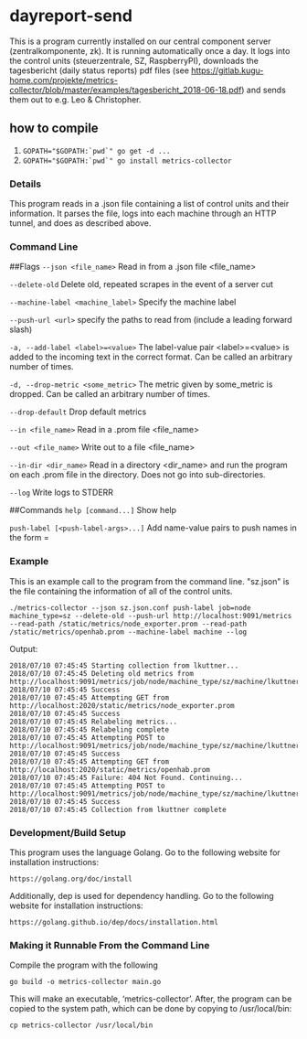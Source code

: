 # dayreport-send
This is a program currently installed on our central component server (zentralkomponente, zk). It is running automatically once a day. It logs into the control units (steuerzentrale, SZ, RaspberryPI), downloads the tagesbericht (daily status reports) pdf files (see https://gitlab.kugu-home.com/projekte/metrics-collector/blob/master/examples/tagesbericht_2018-06-18.pdf) and sends them out to e.g. Leo & Christopher.

## how to compile

1. ```GOPATH="$GOPATH:`pwd`" go get -d ...```
2. ```GOPATH="$GOPATH:`pwd`" go install metrics-collector```

### Details
This program reads in a .json file containing a list of control units and their information. It parses the file, logs into each machine through an HTTP tunnel, and does as described above.

### Command Line

##Flags
`--json <file_name>`
Read in from a .json file \<file_name\>

`--delete-old`
Delete old, repeated scrapes in the event of a server cut

`--machine-label <machine_label>`
Specify the machine label

`--push-url <url>`
specify the paths to read from (include a leading forward slash)

`-a, --add-label <label>=<value>`
The label-value pair \<label\>=\<value\> is added to the incoming text in the correct format. Can be called an arbitrary number of times.

`-d, --drop-metric <some_metric>`
The metric given by some_metric is dropped. Can be called an arbitrary number of times.

`--drop-default`
Drop default metrics

`--in <file_name>`
Read in a .prom file \<file_name\>

`--out <file_name>`
Write out to a file \<file_name\>

`--in-dir <dir_name>`
Read in a directory \<dir_name\> and run the program on each .prom file in the directory. Does not go into sub-directories.

`--log`
Write logs to STDERR

##Commands
`help [command...]`
Show help

`push-label [<push-label-args>...]`
Add name-value pairs to push names in the form <name>=<value>


### Example
This is an example call to the program from the command line. "sz.json" is the file containing the information of all of the control units.
```
./metrics-collector --json sz.json.conf push-label job=node machine_type=sz --delete-old --push-url http://localhost:9091/metrics --read-path /static/metrics/node_exporter.prom --read-path /static/metrics/openhab.prom --machine-label machine --log
```

Output:
```
2018/07/10 07:45:45 Starting collection from lkuttner...
2018/07/10 07:45:45 Deleting old metrics from http://localhost:9091/metrics/job/node/machine_type/sz/machine/lkuttner
2018/07/10 07:45:45 Success
2018/07/10 07:45:45 Attempting GET from http://localhost:2020/static/metrics/node_exporter.prom
2018/07/10 07:45:45 Success
2018/07/10 07:45:45 Relabeling metrics...
2018/07/10 07:45:45 Relabeling complete
2018/07/10 07:45:45 Attempting POST to http://localhost:9091/metrics/job/node/machine_type/sz/machine/lkuttner
2018/07/10 07:45:45 Success
2018/07/10 07:45:45 Attempting GET from http://localhost:2020/static/metrics/openhab.prom
2018/07/10 07:45:45 Failure: 404 Not Found. Continuing...
2018/07/10 07:45:45 Attempting POST to http://localhost:9091/metrics/job/node/machine_type/sz/machine/lkuttner
2018/07/10 07:45:45 Success
2018/07/10 07:45:45 Collection from lkuttner complete

```

### Development/Build Setup
This program uses the language Golang. Go to the following website for installation instructions:
```
https://golang.org/doc/install
```

Additionally, dep is used for dependency handling. Go to the following website for installation instructions:
```
https://golang.github.io/dep/docs/installation.html
```

### Making it Runnable From the Command Line
Compile the program with the following
```
go build -o metrics-collector main.go
```

This will make an executable, ‘metrics-collector’. After, the program can be copied to the system path, which can be done by copying to /usr/local/bin:
```
cp metrics-collector /usr/local/bin
```
